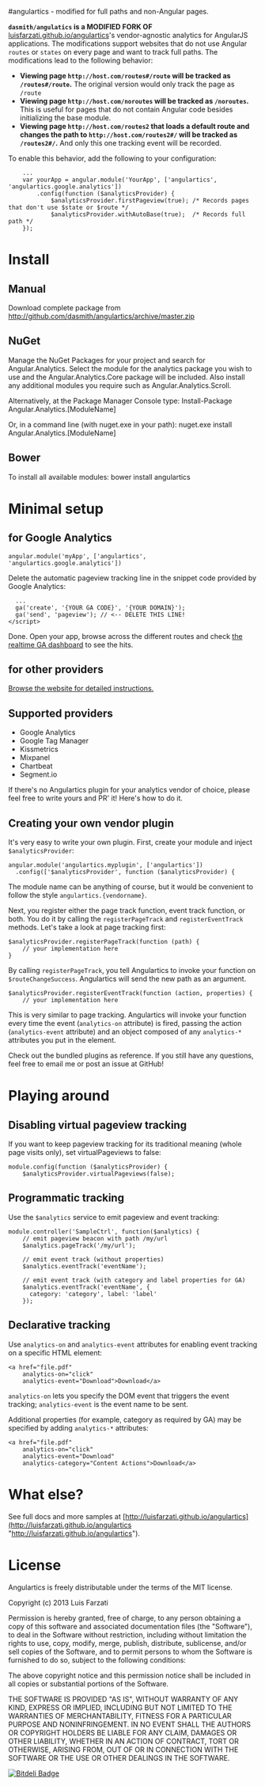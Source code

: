 #angulartics - modified for full paths and non-Angular pages.

**`dasmith/angulatics` is a MODIFIED FORK OF** [luisfarzati.github.io/angulartics](http://luisfarzati.github.io/angulartics/)'s vendor-agnostic analytics for AngularJS applications.  The modifications support websites that do not use Angular `routes` or `states` on every page and want to track full paths.  The modifications lead to the following behavior:

 - **Viewing page `http://host.com/routes#/route` will be tracked as `/routes#/route`.** The original version would only track the page as `/route`
 - **Viewing page `http://host.com/noroutes` will be tracked as `/noroutes`.**  This is useful for pages that do not contain Angular code besides initializing the base module.
 - **Viewing page `http://host.com/routes2` that loads a default route and changes the path to `http://host.com/routes2#/` will be tracked as `/routes2#/`.** And only this one tracking event will be recorded.

To enable this behavior, add the following to your configuration:

		...
		var yourApp = angular.module('YourApp', ['angulartics', 'angulartics.google.analytics'])
		    .config(function ($analyticsProvider) {
		        $analyticsProvider.firstPageview(true); /* Records pages that don't use $state or $route */
		        $analyticsProvider.withAutoBase(true);  /* Records full path */
		});


# Install

## Manual

Download complete package from http://github.com/dasmith/angulartics/archive/master.zip

## NuGet

Manage the NuGet Packages for your project and search for Angular.Analytics. Select the module for the analytics package you wish to use and the Angular.Analytics.Core package will be included. Also install any additional modules you require such as Angular.Analytics.Scroll.

Alternatively, at the Package Manager Console type:
	Install-Package Angular.Analytics.[ModuleName]

Or, in a command line (with nuget.exe in your path):
	nuget.exe install Angular.Analytics.[ModuleName]

## Bower

To install all available modules:
	bower install angulartics

# Minimal setup

## for Google Analytics ##

    angular.module('myApp', ['angulartics', 'angulartics.google.analytics'])

Delete the automatic pageview tracking line in the snippet code provided by Google Analytics:

      ...
      ga('create', '{YOUR GA CODE}', '{YOUR DOMAIN}');
      ga('send', 'pageview'); // <-- DELETE THIS LINE!
    </script>
    
Done. Open your app, browse across the different routes and check [the realtime GA dashboard](http://google.com/analytics/web) to see the hits. 

## for other providers

[Browse the website for detailed instructions.](http://luisfarzati.github.io/angulartics)

## Supported providers

* Google Analytics
* Google Tag Manager
* Kissmetrics
* Mixpanel
* Chartbeat
* Segment.io

If there's no Angulartics plugin for your analytics vendor of choice, please feel free to write yours and PR' it! Here's how to do it.

## Creating your own vendor plugin ##

It's very easy to write your own plugin. First, create your module and inject `$analyticsProvider`:

	angular.module('angulartics.myplugin', ['angulartics'])
	  .config(['$analyticsProvider', function ($analyticsProvider) {

The module name can be anything of course, but it would be convenient to follow the style `angulartics.{vendorname}`.

Next, you register either the page track function, event track function, or both. You do it by calling the `registerPageTrack` and `registerEventTrack` methods. Let's take a look at page tracking first:

    $analyticsProvider.registerPageTrack(function (path) {
		// your implementation here
	}

By calling `registerPageTrack`, you tell Angulartics to invoke your function on `$routeChangeSuccess`. Angulartics will send the new path as an argument.

    $analyticsProvider.registerEventTrack(function (action, properties) {
		// your implementation here

This is very similar to page tracking. Angulartics will invoke your function every time the event (`analytics-on` attribute) is fired, passing the action (`analytics-event` attribute) and an object composed of any `analytics-*` attributes you put in the element.

Check out the bundled plugins as reference. If you still have any questions, feel free to email me or post an issue at GitHub!

# Playing around

## Disabling virtual pageview tracking

If you want to keep pageview tracking for its traditional meaning (whole page visits only), set virtualPageviews to false:

	module.config(function ($analyticsProvider) {
		$analyticsProvider.virtualPageviews(false);     

## Programmatic tracking

Use the `$analytics` service to emit pageview and event tracking:

	module.controller('SampleCtrl', function($analytics) {
		// emit pageview beacon with path /my/url
	    $analytics.pageTrack('/my/url');

		// emit event track (without properties)
	    $analytics.eventTrack('eventName');

		// emit event track (with category and label properties for GA)
	    $analytics.eventTrack('eventName', { 
	      category: 'category', label: 'label'
        }); 

## Declarative tracking

Use `analytics-on` and `analytics-event` attributes for enabling event tracking on a specific HTML element:

	<a href="file.pdf" 
		analytics-on="click" 
		analytics-event="Download">Download</a>

`analytics-on` lets you specify the DOM event that triggers the event tracking; `analytics-event` is the event name to be sent. 

Additional properties (for example, category as required by GA) may be specified by adding `analytics-*` attributes:

	<a href="file.pdf" 
		analytics-on="click" 
		analytics-event="Download"
		analytics-category="Content Actions">Download</a>

# What else?

See full docs and more samples at [http://luisfarzati.github.io/angulartics](http://luisfarzati.github.io/angulartics "http://luisfarzati.github.io/angulartics").

# License

Angulartics is freely distributable under the terms of the MIT license.

Copyright (c) 2013 Luis Farzati

Permission is hereby granted, free of charge, to any person obtaining a copy of this software and associated documentation files (the "Software"), to deal in the Software without restriction, including without limitation the rights to use, copy, modify, merge, publish, distribute, sublicense, and/or sell copies of the Software, and to permit persons to whom the Software is furnished to do so, subject to the following conditions:

The above copyright notice and this permission notice shall be included in all copies or substantial portions of the Software.

THE SOFTWARE IS PROVIDED "AS IS", WITHOUT WARRANTY OF ANY KIND, EXPRESS OR IMPLIED, INCLUDING BUT NOT LIMITED TO THE WARRANTIES OF MERCHANTABILITY, FITNESS FOR A PARTICULAR PURPOSE AND NONINFRINGEMENT. IN NO EVENT SHALL THE AUTHORS OR COPYRIGHT HOLDERS BE LIABLE FOR ANY CLAIM, DAMAGES OR OTHER LIABILITY, WHETHER IN AN ACTION OF CONTRACT, TORT OR OTHERWISE, ARISING FROM, OUT OF OR IN CONNECTION WITH THE SOFTWARE OR THE USE OR OTHER DEALINGS IN THE SOFTWARE.

[![Bitdeli Badge](https://d2weczhvl823v0.cloudfront.net/luisfarzati/angulartics/trend.png)](https://bitdeli.com/free "Bitdeli Badge")


